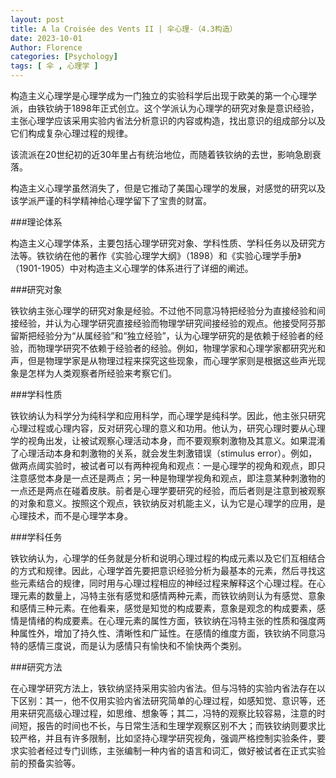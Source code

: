 ```yaml
---
layout: post
title: A la Croisée des Vents II | 伞心理-（4.3构造）
date: 2023-10-01
Author: Florence
categories: [Psychology]
tags: [ 伞 , 心理学 ]
---
```


构造主义心理学是心理学成为一门独立的实验科学后出现于欧美的第一个心理学派，由铁钦纳于1898年正式创立。这个学派认为心理学的研究对象是意识经验，主张心理学应该采用实验内省法分析意识的内容或构造，找出意识的组成部分以及它们构成复杂心理过程的规律。

该流派在20世纪初的近30年里占有统治地位，而随着铁钦纳的去世，影响急剧衰落。

构造主义心理学虽然消失了，但是它推动了美国心理学的发展，对感觉的研究以及该学派严谨的科学精神给心理学留下了宝贵的财富。


###理论体系

构造主义心理学体系，主要包括心理学研究对象、学科性质、学科任务以及研究方法等。铁钦纳在他的著作《实验心理学大纲》（1898）和《实验心理学手册》（1901-1905）中对构造主义心理学的体系进行了详细的阐述。

###研究对象

铁钦纳主张心理学的研究对象是经验。不过他不同意冯特把经验分为直接经验和间接经验，并认为心理学研究直接经验而物理学研究间接经验的观点。他接受阿芬那留斯把经验分为“从属经验”和“独立经验”，认为心理学研究的是依赖于经验者的经验，而物理学研究不依赖于经验者的经验。例如，物理学家和心理学家都研究光和声，但是物理学家是从物理过程来探究这些现象，而心理学家则是根据这些声光现象是怎样为人类观察者所经验来考察它们。

###学科性质

铁钦纳认为科学分为纯科学和应用科学，而心理学是纯科学。因此，他主张只研究心理过程或心理内容，反对研究心理的意义和功用。他认为，研究心理时要从心理学的视角出发，让被试观察心理活动本身，而不要观察刺激物及其意义。如果混淆了心理活动本身和刺激物的关系，就会发生刺激错误（stimulus error）。例如，做两点阈实验时，被试者可以有两种视角和观点：一是心理学的视角和观点，即只注意感觉本身是一点还是两点；另一种是物理学视角和观点，即注意某种刺激物的一点还是两点在碰着皮肤。前者是心理学要研究的经验，而后者则是注意到被观察的对象和意义。按照这个观点，铁钦纳反对机能主义，认为它是心理学的应用，是心理技术，而不是心理学本身。

###学科任务

铁钦纳认为，心理学的任务就是分析和说明心理过程的构成元素以及它们互相结合的方式和规律。因此，心理学首先要把意识经验分析为最基本的元素，然后寻找这些元素结合的规律，同时用与心理过程相应的神经过程来解释这个心理过程。在心理元素的数量上，冯特主张有感觉和感情两种元素，而铁钦纳则认为有感觉、意象和感情三种元素。在他看来，感觉是知觉的构成要素，意象是观念的构成要素，感情是情绪的构成要素。在心理元素的属性方面，铁钦纳在冯特主张的性质和强度两种属性外，增加了持久性、清晰性和广延性。在感情的维度方面，铁钦纳不同意冯特的感情三度说，而是认为感情只有愉快和不愉快两个类别。

###研究方法

在心理学研究方法上，铁钦纳坚持采用实验内省法。但与冯特的实验内省法存在以下区别：其一，他不仅用实验内省法研究简单的心理过程，如感知觉、意识等，还用来研究高级心理过程，如思维、想象等；其二，冯特的观察比较容易，注意的时间短，报告的时间也不长，与日常生活和生理学观察区别不大；而铁钦纳则要求比较严格，并且有许多限制，比如坚持心理学研究视角，强调严格控制实验条件，要求实验者经过专门训练，主张编制一种内省的语言和词汇，做好被试者在正式实验前的预备实验等。
